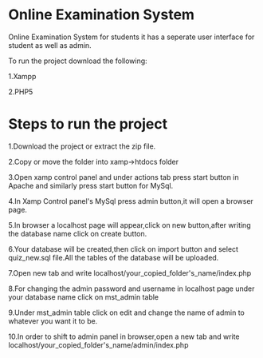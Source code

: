 # Online Examination System
Online Examination System for students it has a seperate user interface for student as well as admin.

To run the project download the following:

1.Xampp

2.PHP5

# Steps to run the project 

1.Download the project or extract the zip file.

2.Copy or move the folder into xamp->htdocs folder

3.Open xamp control panel and under actions tab press start button in Apache and similarly press start button for MySql.

4.In Xamp Control panel's MySql press admin button,it will open a browser page.

5.In browser a localhost page will appear,click on new button,after writing the database name click on create button.

6.Your database will be created,then click on import button and select quiz_new.sql file.All the tables of the database will be uploaded.

7.Open new tab and write localhost/your_copied_folder's_name/index.php

8.For changing the admin password and username in localhost page under your database name click on mst_admin table

9.Under mst_admin table click on edit and change the name of admin to whatever you want it to be.

10.In order to shift to admin panel in browser,open a new tab and write localhost/your_copied_folder's_name/admin/index.php
